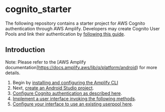# cognito_starter

The following repository contains a starter project for AWS Cognito authentication through AWS Amplify. Developers may create Cognito User Pools and link their authentication 
by [following this guide](https://docs.amplify.aws/lib/project-setup/use-existing-resources/q/platform/android).

## Introduction 

Note: Please refer to the [AWS Amplify documentation]https://docs.amplify.aws/lib/q/platform/android) for more details. 
1. Begin by [installing and configuring the Amplify CLI](https://docs.amplify.aws/lib/project-setup/prereq/q/platform/android#sign-up-for-an-aws-account)
2. Next, [create an Android Studio project](https://docs.amplify.aws/lib/project-setup/create-application/q/platform/android#option-2-follow-the-instructions).
3. [Configure Cognito authentication as described here](https://docs.amplify.aws/lib/auth/getting-started/q/platform/android).
4. [Implement a user interface invoking the following methods](https://docs.amplify.aws/lib/auth/signin/q/platform/android). 
5. [Configure your interface to use an existing userpool here](https://docs.amplify.aws/lib/project-setup/use-existing-resources/q/platform/android). 
